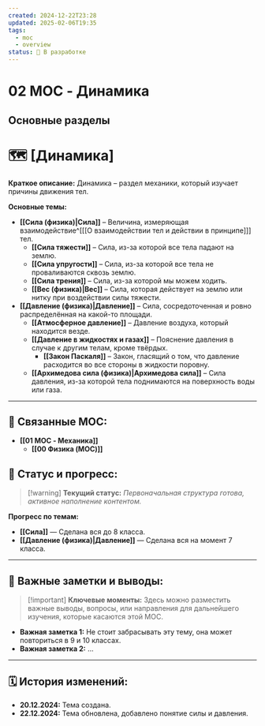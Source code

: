 ```yaml
---
created: 2024-12-22T23:28
updated: 2025-02-06T19:35
tags:
  - moc
  - overview
status: 🚧 В разработке
---
```


#  02 MOC - Динамика

## Основные разделы
# 🗺️ **[Динамика]**

**Краткое описание:**  Динамика – раздел механики, который изучает причины движения тел.

**Основные темы:**

- **[[Сила (физика)|Сила]]** – Величина, измеряющая взаимодействие^[[[О взаимодействии тел и действии в принципе]]] тел.
	- **[[Сила тяжести]]** – Сила, из-за которой все тела падают на землю.
	- **[[Сила упругости]]** – Сила, из-за которой все тела не проваливаются сквозь землю.
	- **[[Сила трения]]** – Сила, из-за которой мы можем ходить.
	- **[[Вес (физика)|Вес]]** – Сила, которая действует на землю или нитку при воздействии силы тяжести.
- **[[Давление (физика)|Давление]]** – Сила, сосредоточенная и ровно распределённая на какой-то площади.
	- **[[Атмосферное давление]]** – Давление воздуха, который находится везде.
	- **[[Давление в жидкостях и газах]]** – Пояснение давления в случае к другим телам, кроме твёрдых.
		- **[[Закон Паскаля]]** – Закон, гласящий о том, что давление расходится во все стороны в жидкости поровну.
	-  **[[Архимедова сила (физика)|Архимедова сила]]** – Сила давления, из-за которой тела поднимаются на поверхность воды или газа.
---

## 🔗 **Связанные MOC:**

- **[[01 MOC - Механика]]**
	- **[[00 Физика (MOC)]]**

## 🚦 **Статус и прогресс:**

> [!warning] **Текущий статус:** *Первоначальная структура готова, активное наполнение контентом.*

**Прогресс по темам:**

- **[[Сила]]** — Сделана вся до 8 класса.
- **[[Давление (физика)|Давление]]** — Сделана вся на момент 7 класса.

---

## 📌 **Важные заметки и выводы:**

> [!important] **Ключевые моменты:** Здесь можно разместить важные выводы, вопросы, или направления для дальнейшего изучения, которые касаются этой MOC.

- **Важная заметка 1:** Не стоит забрасывать эту тему, она может повториться в 9 и 10 классах.
- **Важная заметка 2:** ...

---

## 🗓️ **История изменений:**

- **20.12.2024:**  Тема создана.
- **22.12.2024:** Тема обновлена, добавлено понятие силы и давления.

